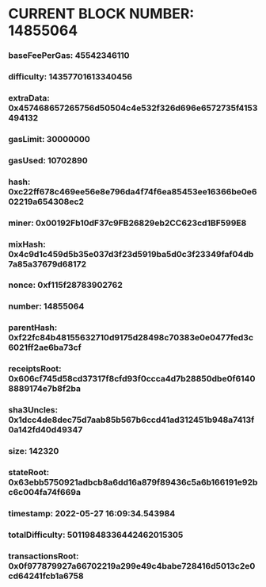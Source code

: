 # CURRENT BLOCK NUMBER: 14855064

### baseFeePerGas: 45542346110
### difficulty: 14357701613340456
### extraData: 0x457468657265756d50504c4e532f326d696e6572735f4153494132
### gasLimit: 30000000
### gasUsed: 10702890
### hash: 0xc22ff678c469ee56e8e796da4f74f6ea85453ee16366be0e602219a654308ec2
### miner: 0x00192Fb10dF37c9FB26829eb2CC623cd1BF599E8
### mixHash: 0x4c9d1c459d5b35e037d3f23d5919ba5d0c3f23349faf04db7a85a37679d68172
### nonce: 0xf115f28783902762
### number: 14855064
### parentHash: 0xf22fc84b48155632710d9175d28498c70383e0e0477fed3c6021ff2ae6ba73cf
### receiptsRoot: 0x606cf745d58cd37317f8cfd93f0ccca4d7b28850dbe0f61408889174e7b8f2ba
### sha3Uncles: 0x1dcc4de8dec75d7aab85b567b6ccd41ad312451b948a7413f0a142fd40d49347
### size: 142320
### stateRoot: 0x63ebb5750921adbcb8a6dd16a879f89436c5a6b166191e92bc6c004fa74f669a
### timestamp: 2022-05-27 16:09:34.543984
### totalDifficulty: 50119848336442462015305
### transactionsRoot: 0x0f977879927a66702219a299e49c4babe728416d5013c2e0cd64241fcb1a6758
